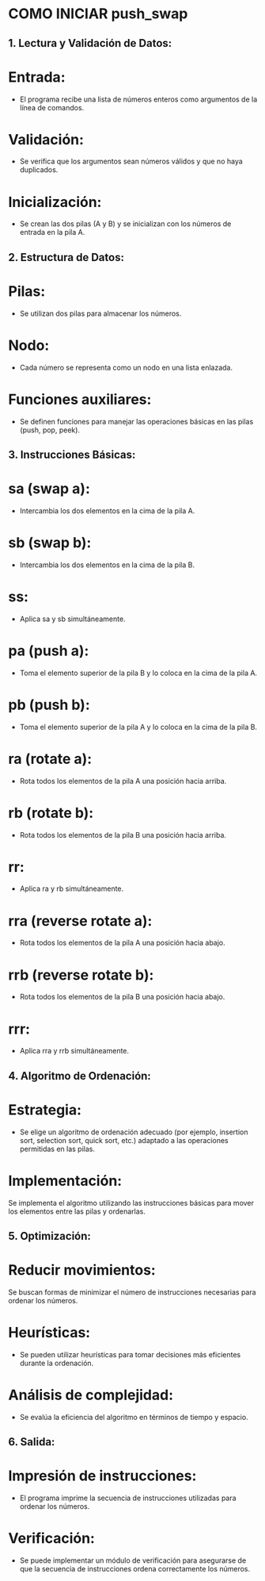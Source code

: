 # COMO INICIAR push_swap

## 1. Lectura y Validación de Datos:
# Entrada:
- El programa recibe una lista de números enteros como argumentos de la línea de comandos.
# Validación:
- Se verifica que los argumentos sean números válidos y que no haya duplicados.
# Inicialización:
- Se crean las dos pilas (A y B) y se inicializan con los números de entrada en la pila A.
## 2. Estructura de Datos:
# Pilas:
- Se utilizan dos pilas para almacenar los números.
# Nodo:
- Cada número se representa como un nodo en una lista enlazada.
# Funciones auxiliares:
- Se definen funciones para manejar las operaciones básicas en las pilas (push, pop, peek).
## 3. Instrucciones Básicas:
# sa (swap a):
- Intercambia los dos elementos en la cima de la pila A.
# sb (swap b):
- Intercambia los dos elementos en la cima de la pila B.
# ss:
- Aplica sa y sb simultáneamente.
# pa (push a):
- Toma el elemento superior de la pila B y lo coloca en la cima de la pila A.
# pb (push b):
- Toma el elemento superior de la pila A y lo coloca en la cima de la pila B.
# ra (rotate a):
- Rota todos los elementos de la pila A una posición hacia arriba.
# rb (rotate b):
- Rota todos los elementos de la pila B una posición hacia arriba.
# rr:
- Aplica ra y rb simultáneamente.
# rra (reverse rotate a):
- Rota todos los elementos de la pila A una posición hacia abajo.
# rrb (reverse rotate b):
- Rota todos los elementos de la pila B una posición hacia abajo.
# rrr:
- Aplica rra y rrb simultáneamente.
## 4. Algoritmo de Ordenación:
# Estrategia:
- Se elige un algoritmo de ordenación adecuado (por ejemplo, insertion sort, selection sort, quick sort, etc.) adaptado a las operaciones permitidas en las pilas.
# Implementación:
Se implementa el algoritmo utilizando las instrucciones básicas para mover los elementos entre las pilas y ordenarlas.
## 5. Optimización:
# Reducir movimientos:
Se buscan formas de minimizar el número de instrucciones necesarias para ordenar los números.
# Heurísticas:
- Se pueden utilizar heurísticas para tomar decisiones más eficientes durante la ordenación.
# Análisis de complejidad:
- Se evalúa la eficiencia del algoritmo en términos de tiempo y espacio.
## 6. Salida:
# Impresión de instrucciones:
- El programa imprime la secuencia de instrucciones utilizadas para ordenar los números.
# Verificación:
- Se puede implementar un módulo de verificación para asegurarse de que la secuencia de instrucciones ordena correctamente los números.
